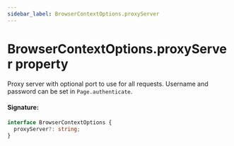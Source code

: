 ```yaml
---
sidebar_label: BrowserContextOptions.proxyServer
---
```


# BrowserContextOptions.proxyServer property

Proxy server with optional port to use for all requests. Username and password can be set in `Page.authenticate`.

#### Signature:

```typescript
interface BrowserContextOptions {
  proxyServer?: string;
}
```
